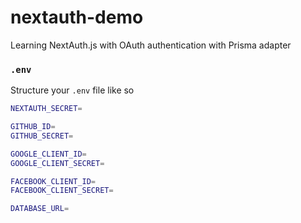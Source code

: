 # nextauth-demo

Learning NextAuth.js with OAuth authentication with Prisma adapter

### `.env`

Structure your `.env` file like so

```sh
NEXTAUTH_SECRET=

GITHUB_ID=
GITHUB_SECRET=

GOOGLE_CLIENT_ID=
GOOGLE_CLIENT_SECRET=

FACEBOOK_CLIENT_ID=
FACEBOOK_CLIENT_SECRET=

DATABASE_URL=
```
